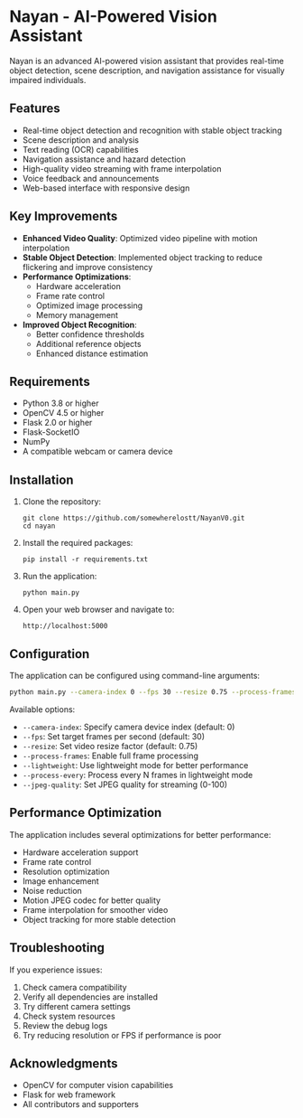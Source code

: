 # Nayan - AI-Powered Vision Assistant

Nayan is an advanced AI-powered vision assistant that provides real-time object detection, scene description, and navigation assistance for visually impaired individuals.

## Features

- Real-time object detection and recognition with stable object tracking
- Scene description and analysis
- Text reading (OCR) capabilities
- Navigation assistance and hazard detection
- High-quality video streaming with frame interpolation
- Voice feedback and announcements
- Web-based interface with responsive design

## Key Improvements

- **Enhanced Video Quality**: Optimized video pipeline with motion interpolation
- **Stable Object Detection**: Implemented object tracking to reduce flickering and improve consistency
- **Performance Optimizations**:
  - Hardware acceleration
  - Frame rate control
  - Optimized image processing
  - Memory management
- **Improved Object Recognition**:
  - Better confidence thresholds
  - Additional reference objects
  - Enhanced distance estimation

## Requirements

- Python 3.8 or higher
- OpenCV 4.5 or higher
- Flask 2.0 or higher
- Flask-SocketIO
- NumPy
- A compatible webcam or camera device

## Installation

1. Clone the repository:

   ```
   git clone https://github.com/somewherelostt/NayanV0.git
   cd nayan
   ```

2. Install the required packages:

   ```
   pip install -r requirements.txt
   ```

3. Run the application:

   ```
   python main.py
   ```

4. Open your web browser and navigate to:

   ```
   http://localhost:5000
   ```

## Configuration

The application can be configured using command-line arguments:

```bash
python main.py --camera-index 0 --fps 30 --resize 0.75 --process-frames
```

Available options:

- `--camera-index`: Specify camera device index (default: 0)
- `--fps`: Set target frames per second (default: 30)
- `--resize`: Set video resize factor (default: 0.75)
- `--process-frames`: Enable full frame processing
- `--lightweight`: Use lightweight mode for better performance
- `--process-every`: Process every N frames in lightweight mode
- `--jpeg-quality`: Set JPEG quality for streaming (0-100)

## Performance Optimization

The application includes several optimizations for better performance:

- Hardware acceleration support
- Frame rate control
- Resolution optimization
- Image enhancement
- Noise reduction
- Motion JPEG codec for better quality
- Frame interpolation for smoother video
- Object tracking for more stable detection

## Troubleshooting

If you experience issues:

1. Check camera compatibility
2. Verify all dependencies are installed
3. Try different camera settings
4. Check system resources
5. Review the debug logs
6. Try reducing resolution or FPS if performance is poor

## Acknowledgments

- OpenCV for computer vision capabilities
- Flask for web framework
- All contributors and supporters
